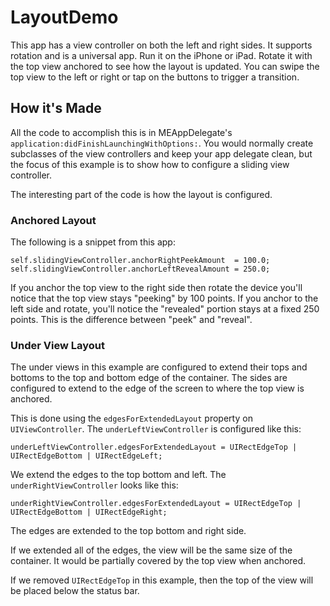 # LayoutDemo

This app has a view controller on both the left and right sides. It supports rotation and is a universal app. Run it on the iPhone or iPad. Rotate it with the top view anchored to see how the layout is updated. You can swipe the top view to the left or right or tap on the buttons to trigger a transition.

## How it's Made

All the code to accomplish this is in MEAppDelegate's `application:didFinishLaunchingWithOptions:`. You would normally create subclasses of the view controllers and keep your app delegate clean, but the focus of this example is to show how to configure a sliding view controller.

The interesting part of the code is how the layout is configured.

### Anchored Layout

The following is a snippet from this app:

```objc
self.slidingViewController.anchorRightPeekAmount  = 100.0;
self.slidingViewController.anchorLeftRevealAmount = 250.0;
```

If you anchor the top view to the right side then rotate the device you'll notice that the top view stays "peeking" by 100 points. If you anchor to the left side and rotate, you'll notice the "revealed" portion stays at a fixed 250 points. This is the difference between "peek" and "reveal".

### Under View Layout

The under views in this example are configured to extend their tops and bottoms to the top and bottom edge of the container. The sides are configured to extend to the edge of the screen to where the top view is anchored.

This is done using the `edgesForExtendedLayout` property on `UIViewController`. The `underLeftViewController` is configured like this:

```objc
underLeftViewController.edgesForExtendedLayout = UIRectEdgeTop | UIRectEdgeBottom | UIRectEdgeLeft;
```

We extend the edges to the top bottom and left. The `underRightViewController` looks like this:

```objc
underRightViewController.edgesForExtendedLayout = UIRectEdgeTop | UIRectEdgeBottom | UIRectEdgeRight;
```

The edges are extended to the top bottom and right side.

If we extended all of the edges, the view will be the same size of the container. It would be partially covered by the top view when anchored.

If we removed `UIRectEdgeTop` in this example, then the top of the view will be placed below the status bar.
